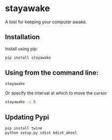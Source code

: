 # stayawake

A tool for keeping your computer awake.

## Installation

Install using pip:

~~~ bash
pip install stayawake
~~~

## Using from the command line:

~~~ bash
stayawake
~~~

Or specify the interval at which to move the cursor

~~~ bash
stayawake -i 5
~~~

## Updating Pypi

~~~ bash
pip install twine
python setup.py sdist bdist_wheel
~~~